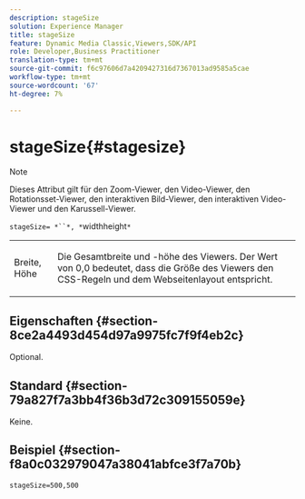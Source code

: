 ```yaml
---
description: stageSize
solution: Experience Manager
title: stageSize
feature: Dynamic Media Classic,Viewers,SDK/API
role: Developer,Business Practitioner
translation-type: tm+mt
source-git-commit: f6c97606d7a4209427316d7367013ad9585a5cae
workflow-type: tm+mt
source-wordcount: '67'
ht-degree: 7%

---
```



# stageSize{#stagesize}

>[!NOTE]
>
>Dieses Attribut gilt für den Zoom-Viewer, den Video-Viewer, den Rotationsset-Viewer, den interaktiven Bild-Viewer, den interaktiven Video-Viewer und den Karussell-Viewer.

`stageSize= *``*, *`widthheight`*`

<table id="table_0070E5402099428DBEA2A900CADB2BAA"> 
 <tbody> 
  <tr> 
   <td colname="col1"> <p><span class="codeph"> <span class="varname"> Breite</span>,<span class="varname"> Höhe</span></span> </p> </td> 
   <td colname="col2"> <p> Die Gesamtbreite und -höhe des Viewers. Der Wert von <span class="codeph"> 0,0</span> bedeutet, dass die Größe des Viewers den CSS-Regeln und dem Webseitenlayout entspricht. </p> </td> 
  </tr> 
 </tbody> 
</table>

## Eigenschaften {#section-8ce2a4493d454d97a9975fc7f9f4eb2c}

Optional.

## Standard {#section-79a827f7a3bb4f36b3d72c309155059e}

Keine.

## Beispiel {#section-f8a0c032979047a38041abfce3f7a70b}

`stageSize=500,500`
